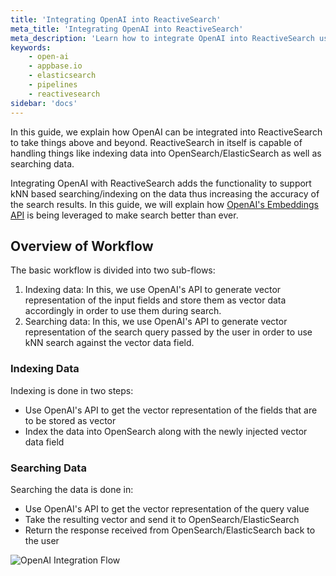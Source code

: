 ```yaml
---
title: 'Integrating OpenAI into ReactiveSearch'
meta_title: 'Integrating OpenAI into ReactiveSearch'
meta_description: 'Learn how to integrate OpenAI into ReactiveSearch using pipelines and OpenAI API'
keywords:
    - open-ai
    - appbase.io
    - elasticsearch
    - pipelines
    - reactivesearch
sidebar: 'docs'
---
```


In this guide, we explain how OpenAI can be integrated into ReactiveSearch to take things above and beyond. ReactiveSearch in itself is capable of handling things like indexing data into OpenSearch/ElasticSearch as well as searching data.

Integrating OpenAI with ReactiveSearch adds the functionality to support kNN based searching/indexing on the data thus increasing the accuracy of the search results. In this guide, we will explain how [OpenAI's Embeddings API](https://beta.openai.com/docs/guides/embeddings) is being leveraged to make search better than ever.

## Overview of Workflow

The basic workflow is divided into two sub-flows:

1. Indexing data: In this, we use OpenAI's API to generate vector representation of the input fields and store them as vector data accordingly in order to use them during search.
2. Searching data: In this, we use OpenAI's API to generate vector representation of the search query passed by the user in order to use kNN search against the vector data field.

### Indexing Data

Indexing is done in two steps:

- Use OpenAI's API to get the vector representation of the fields that are to be stored as vector
- Index the data into OpenSearch along with the newly injected vector data field

### Searching Data

Searching the data is done in:

- Use OpenAI's API to get the vector representation of the query value
- Take the resulting vector and send it to OpenSearch/ElasticSearch
- Return the response received from OpenSearch/ElasticSearch back to the user

![OpenAI Integration Flow](/images/concepts/open-ai.png "OpenAI Integration Visualized")
